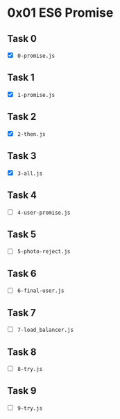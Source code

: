 # 0x01 ES6 Promise

## Task 0

- [x] `0-promise.js`

## Task 1

- [x] `1-promise.js`

## Task 2

- [x] `2-then.js`

## Task 3

- [x] `3-all.js`

## Task 4

- [ ] `4-user-promise.js`

## Task 5

- [ ] `5-photo-reject.js`

## Task 6

- [ ] `6-final-user.js`

## Task 7

- [ ] `7-load_balancer.js`

## Task 8

- [ ] `8-try.js`

## Task 9

- [ ] `9-try.js`
